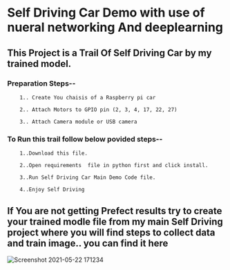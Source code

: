 # Self Driving Car Demo with use of nueral networking And deeplearning 

## This Project is a Trail Of Self Driving Car by my trained model.
### Preparation Steps--

        1.. Create You chaisis of a Raspberry pi car

        2.. Attach Motors to GPIO pin (2, 3, 4, 17, 22, 27)
        
        3.. Attach Camera module or USB camera
### To Run this trail follow below povided steps--

        1..Download this file.

        2..Open requirements  file in python first and click install.

        3..Run Self Driving Car Main Demo Code file.

        4..Enjoy Self Driving

## If You are not getting Prefect results try to create your trained modle file from my main Self Driving project where you will find steps to collect data and train image..   you can find it here

![Screenshot 2021-05-22 171234](https://user-images.githubusercontent.com/50290838/119225791-a3208900-bb23-11eb-9c2b-87789e91a09d.jpg)


